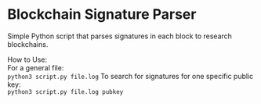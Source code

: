 # Blockchain Signature Parser
Simple Python script that parses signatures in each block to research blockchains. 

How to Use:  
For a general file:  
```python3 script.py file.log```
To search for signatures for one specific public key:  
```python3 script.py file.log pubkey```

